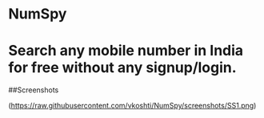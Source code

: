 # NumSpy
# Search any mobile number in India for free without any signup/login.

##Screenshots


(https://raw.githubusercontent.com/vkoshti/NumSpy/screenshots/SS1.png)
